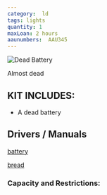 ```yaml
---
category:  ld
tags: lights
quantity: 1
maxLoan: 2 hours
aaunumbers:  AAU345
---
```

![Dead Battery](ping.png)

Almost dead
## KIT INCLUDES:
-  A dead battery

## Drivers / Manuals
[battery](link1.html)

[bread](link2.html)



### Capacity and Restrictions:
